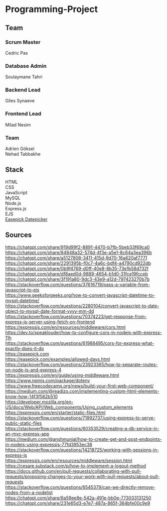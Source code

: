 # Programming-Project

## Team

### Scrum Master
Cedric Pas  
### Database Admin
Soulaymane Tahri
### Backend Lead
Giles Synaeve
### Frontend Lead
Milad Nesim
### Team
Adrien Göksel  
Nehad Tabbakhe  

## Stack
HTML  
CSS  
JavaScript  
MySQL  
Node.js  
Express.js  
EJS  
[Easepick Datepicker](https://easepick.com)  

## Sources
https://chatgpt.com/share/919d99f2-8891-4470-b7fb-5beb33f69ca0  
https://chatgpt.com/share/84848a32-574d-4f3e-a5e1-8c64a3ea396b  
https://chatgpt.com/share/a5127808-3411-415d-9d70-16a620af7771  
https://chatgpt.com/share/2291395b-f0c7-4a6c-bdf4-a4790cd922db  
https://chatgpt.com/share/0b9f4769-d0ff-40e8-8b35-73e1b58d732f  
https://chatgpt.com/share/df8aed0d-9889-4654-b1d0-31fce19fcceb  
https://chatgpt.com/share/3f191a80-9dc3-43e9-a12d-797423270b7b  
https://stackoverflow.com/questions/37616719/pass-a-variable-from-javascript-to-ejs  
https://www.geeksforgeeks.org/how-to-convert-javascript-datetime-to-mysql-datetime/  
https://stackoverflow.com/questions/2280104/convert-javascript-to-date-object-to-mysql-date-format-yyyy-mm-dd  
https://stackoverflow.com/questions/70374223/get-response-from-express-js-server-using-fetch-on-frontend  
https://expressjs.com/en/resources/middleware/cors.html  
https://dev.to/speaklouder/how-to-configure-cors-in-nodejs-with-express-11h  
https://stackoverflow.com/questions/61988495/cors-for-express-what-exactly-does-it-do  
https://easepick.com  
https://easepick.com/examples/allowed-days.html  
https://stackoverflow.com/questions/23923365/how-to-separate-routes-on-node-js-and-express-4  
https://expressjs.com/en/guide/using-middleware.html  
https://www.npmjs.com/package/dotenv  
https://www.freecodecamp.org/news/build-your-first-web-component/  
https://medium.com/@readizo.com/implementing-custom-html-elements-know-how-14f3f582b510  
https://developer.mozilla.org/en-US/docs/Web/API/Web_components/Using_custom_elements  
https://expressjs.com/en/starter/static-files.html  
https://stackoverflow.com/questions/71992737/using-express-to-serve-public-static-files  
https://stackoverflow.com/questions/60353529/creating-a-db-service-in-an-mvc-express-app  
https://medium.com/@anshmunjal/how-to-create-get-and-post-endpoints-in-nodejs-using-expressjs-77fd3953ec38  
https://stackoverflow.com/questions/14218725/working-with-sessions-in-express-js  
https://expressjs.com/en/resources/middleware/session.html  
https://cesare.substack.com/p/how-to-implement-a-logout-method  
https://docs.github.com/en/pull-requests/collaborating-with-pull-requests/proposing-changes-to-your-work-with-pull-requests/about-pull-requests  
https://stackoverflow.com/questions/6545379/can-we-directly-remove-nodes-from-a-nodelist  
https://chatgpt.com/share/6a59ee8e-542a-491e-bb0e-773033131250  
https://chatgpt.com/share/231e65d3-e7e7-487a-865f-364bfe00c9e9  

